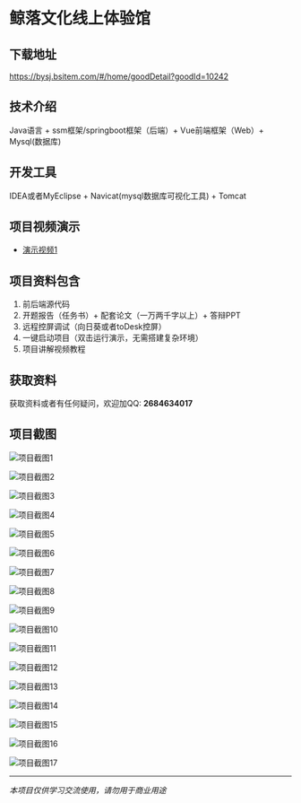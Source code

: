 # 鲸落文化线上体验馆

## 下载地址
https://bysj.bsitem.com/#/home/goodDetail?goodId=10242

## 技术介绍
Java语言 + ssm框架/springboot框架（后端）+ Vue前端框架（Web）+ Mysql(数据库)

## 开发工具
IDEA或者MyEclipse + Navicat(mysql数据库可视化工具) + Tomcat

## 项目视频演示
- [演示视频1](https://graduation-images.oss-cn-beijing.aliyuncs.com/videos/828%E5%A5%97ssm%E5%BD%95%E5%83%8F/10242_ssm085%E9%B2%B8%E8%90%BD%E6%96%87%E5%8C%96%E7%BA%BF%E4%B8%8A%E4%BD%93%E9%AA%8C%E9%A6%86%2Bvue%E5%BD%95%E5%83%8F.mp4)

## 项目资料包含
1. 前后端源代码
2. 开题报告（任务书）+ 配套论文（一万两千字以上）+ 答辩PPT
3. 远程控屏调试（向日葵或者toDesk控屏）
4. 一键启动项目（双击运行演示，无需搭建复杂环境）
5. 项目讲解视频教程

## 获取资料
获取资料或者有任何疑问，欢迎加QQ: **2684634017**

## 项目截图
![项目截图1](https://graduation-images.oss-cn-beijing.aliyuncs.com/图片/10242/毕设论坛项目主图.jpg)

![项目截图2](https://graduation-images.oss-cn-beijing.aliyuncs.com/图片/10242/1.png)

![项目截图3](https://graduation-images.oss-cn-beijing.aliyuncs.com/图片/10242/2.png)

![项目截图4](https://graduation-images.oss-cn-beijing.aliyuncs.com/图片/10242/3.png)

![项目截图5](https://graduation-images.oss-cn-beijing.aliyuncs.com/图片/10242/4.png)

![项目截图6](https://graduation-images.oss-cn-beijing.aliyuncs.com/图片/10242/5.png)

![项目截图7](https://graduation-images.oss-cn-beijing.aliyuncs.com/图片/10242/6.png)

![项目截图8](https://graduation-images.oss-cn-beijing.aliyuncs.com/图片/10242/7.png)

![项目截图9](https://graduation-images.oss-cn-beijing.aliyuncs.com/图片/10242/8.png)

![项目截图10](https://graduation-images.oss-cn-beijing.aliyuncs.com/图片/10242/9.png)

![项目截图11](https://graduation-images.oss-cn-beijing.aliyuncs.com/图片/10242/10.png)

![项目截图12](https://graduation-images.oss-cn-beijing.aliyuncs.com/图片/10242/11.png)

![项目截图13](https://graduation-images.oss-cn-beijing.aliyuncs.com/图片/10242/12.png)

![项目截图14](https://graduation-images.oss-cn-beijing.aliyuncs.com/图片/10242/13.png)

![项目截图15](https://graduation-images.oss-cn-beijing.aliyuncs.com/图片/10242/14.png)

![项目截图16](https://graduation-images.oss-cn-beijing.aliyuncs.com/图片/10242/15.png)

![项目截图17](https://graduation-images.oss-cn-beijing.aliyuncs.com/图片/10242/16.png)

---
*本项目仅供学习交流使用，请勿用于商业用途*

